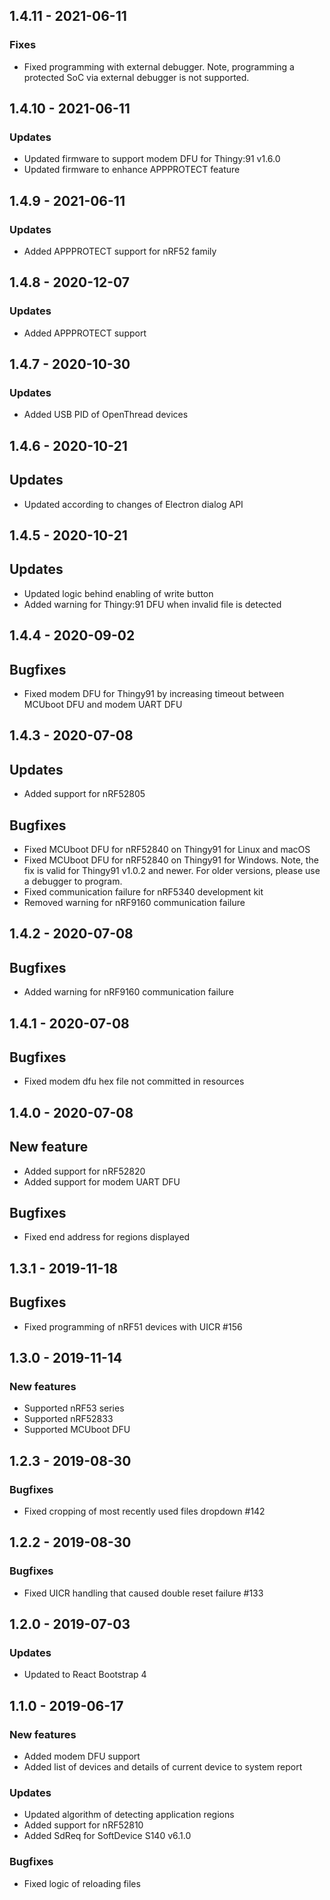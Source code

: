 ## 1.4.11 - 2021-06-11
### Fixes
* Fixed programming with external debugger.
Note, programming a protected SoC via external debugger is not supported.

## 1.4.10 - 2021-06-11
### Updates
* Updated firmware to support modem DFU for Thingy:91 v1.6.0
* Updated firmware to enhance APPPROTECT feature

## 1.4.9 - 2021-06-11
### Updates
* Added APPPROTECT support for nRF52 family

## 1.4.8 - 2020-12-07
### Updates
* Added APPPROTECT support

## 1.4.7 - 2020-10-30
### Updates
* Added USB PID of OpenThread devices

## 1.4.6 - 2020-10-21
## Updates
* Updated according to changes of Electron dialog API

## 1.4.5 - 2020-10-21
## Updates
* Updated logic behind enabling of write button
* Added warning for Thingy:91 DFU when invalid file is detected

## 1.4.4 - 2020-09-02
## Bugfixes
* Fixed modem DFU for Thingy91 by increasing timeout between MCUboot DFU and modem UART DFU

## 1.4.3 - 2020-07-08
## Updates
* Added support for nRF52805
## Bugfixes
* Fixed MCUboot DFU for nRF52840 on Thingy91 for Linux and macOS
* Fixed MCUboot DFU for nRF52840 on Thingy91 for Windows.
Note, the fix is valid for Thingy91 v1.0.2 and newer.
For older versions, please use a debugger to program.
* Fixed communication failure for nRF5340 development kit
* Removed warning for nRF9160 communication failure

## 1.4.2 - 2020-07-08
## Bugfixes
* Added warning for nRF9160 communication failure

## 1.4.1 - 2020-07-08
## Bugfixes
* Fixed modem dfu hex file not committed in resources

## 1.4.0 - 2020-07-08
## New feature
* Added support for nRF52820
* Added support for modem UART DFU

## Bugfixes
* Fixed end address for regions displayed

## 1.3.1 - 2019-11-18
## Bugfixes
* Fixed programming of nRF51 devices with UICR #156

## 1.3.0 - 2019-11-14
### New features
* Supported nRF53 series
* Supported nRF52833
* Supported MCUboot DFU

## 1.2.3 - 2019-08-30
### Bugfixes
* Fixed cropping of most recently used files dropdown #142

## 1.2.2 - 2019-08-30
### Bugfixes
* Fixed UICR handling that caused double reset failure #133

## 1.2.0 - 2019-07-03
### Updates
* Updated to React Bootstrap 4

## 1.1.0 - 2019-06-17
### New features
* Added modem DFU support
* Added list of devices and details of current device to system report
### Updates
* Updated algorithm of detecting application regions
* Added support for nRF52810
* Added SdReq for SoftDevice S140 v6.1.0
### Bugfixes
* Fixed logic of reloading files
